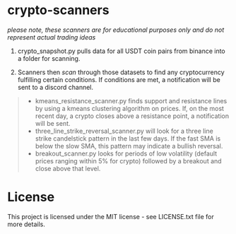 # crypto-scanners
*please note, these scanners are for educational purposes only and do not represent actual trading ideas*

1. crypto_snapshot.py pulls data for all USDT coin pairs from binance into a folder for scanning.

2. Scanners then *scan* through those datasets to find any cryptocurrency fulfilling certain conditions. If conditions are met, a notification will be sent to a discord channel.
> * kmeans_resistance_scanner.py finds support and resistance lines by using a kmeans clustering algorithm on prices. If, on the most recent day, a crypto closes above a resistance point, a notification will be sent.
> * three_line_strike_reversal_scanner.py will look for a three line strike candelstick pattern in the last few days. If the fast SMA is below the slow SMA, this pattern may indicate a bullish reversal.
> * breakout_scanner.py looks for periods of low volatility (default prices ranging within 5% for crypto) followed by a breakout and close above that level.

# License

This project is licensed under the MIT license - see LICENSE.txt file for more details.
